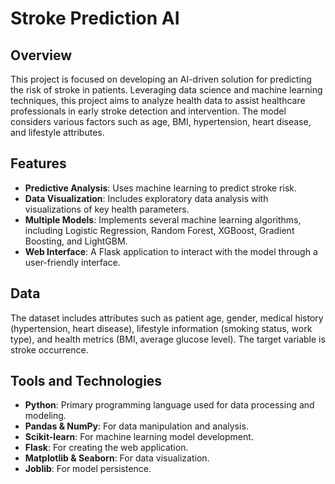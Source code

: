 # Stroke Prediction AI

## Overview
This project is focused on developing an AI-driven solution for predicting the risk of stroke in patients. Leveraging data science and machine learning techniques, this project aims to analyze health data to assist healthcare professionals in early stroke detection and intervention. The model considers various factors such as age, BMI, hypertension, heart disease, and lifestyle attributes.

## Features
- **Predictive Analysis**: Uses machine learning to predict stroke risk.
- **Data Visualization**: Includes exploratory data analysis with visualizations of key health parameters.
- **Multiple Models**: Implements several machine learning algorithms, including Logistic Regression, Random Forest, XGBoost, Gradient Boosting, and LightGBM.
- **Web Interface**: A Flask application to interact with the model through a user-friendly interface.

## Data
The dataset includes attributes such as patient age, gender, medical history (hypertension, heart disease), lifestyle information (smoking status, work type), and health metrics (BMI, average glucose level). The target variable is stroke occurrence.

## Tools and Technologies
- **Python**: Primary programming language used for data processing and modeling.
- **Pandas & NumPy**: For data manipulation and analysis.
- **Scikit-learn**: For machine learning model development.
- **Flask**: For creating the web application.
- **Matplotlib & Seaborn**: For data visualization.
- **Joblib**: For model persistence.


